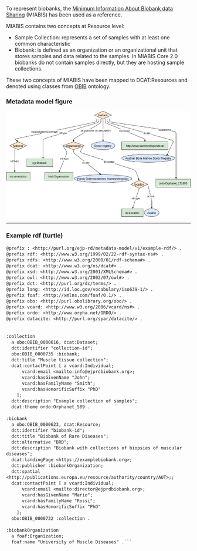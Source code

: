 To represent biobanks, the [Minimum Information About BIobank data Sharing](https://github.com/BBMRI-ERIC/miabis) (MIABIS) has been used as a reference.

MIABIS contains two concepts at Resource level:

* Sample Collection: represents a set of samples with at least one common characteristic
* Biobank: is defined as an organization or an organizational unit that stores samples and data related to the samples. In MIABIS Core 2.0 biobanks do not contain samples directly, but they are hosting sample collections.

These two concepts of MIABIS have been mapped to DCAT:Resources and denoted using classes from [OBIB](https://www.ebi.ac.uk/ols4/ontologies/obib) ontology.


### Metadata model figure

<p align="center"> 
    <a href="../images/turtle/biobank.png" target="_blank">
        <img src="../images/turtle/biobank.png"> 
    </a>
</p>


***

### Example rdf (turtle)

```ttl
@prefix : <http://purl.org/ejp-rd/metadata-model/v1/example-rdf/> .
@prefix rdf: <http://www.w3.org/1999/02/22-rdf-syntax-ns#> .
@prefix rdfs: <http://www.w3.org/2000/01/rdf-schema#> .
@prefix dcat: <http://www.w3.org/ns/dcat#> .
@prefix xsd: <http://www.w3.org/2001/XMLSchema#> .
@prefix owl: <http://www.w3.org/2002/07/owl#> .
@prefix dct: <http://purl.org/dc/terms/> .
@prefix lang: <http://id.loc.gov/vocabulary/iso639-1/> .
@prefix foaf: <http://xmlns.com/foaf/0.1/> .
@prefix obo: <http://purl.obolibrary.org/obo/> .
@prefix vcard: <http://www.w3.org/2006/vcard/ns#> .
@prefix ordo: <http://www.orpha.net/ORDO/> .
@prefix datacite: <http://purl.org/spar/datacite/> .


:collection
  a obo:OBIB_0000616, dcat:Dataset;
  dct:identifier "collection-id";
  obo:OBIB_0000735 :biobank;
  dct:title "Muscle tissue collection";
  dcat:contactPoint [ a vcard:Individual;
      vcard:email <mailto:info@ejprdbiobank.org>;
      vcard:hasGivenName "John";
      vcard:hasFamilyName "Smith";
      vcard:hasHonorificSuffix "PhD"
    ];
  dct:description "Example collection of samples";
  dcat:theme ordo:Orphanet_589 .

:biobank
  a obo:OBIB_0000623, dcat:Resource;
  dct:identifier "biobank-id";
  dct:title "Biobank of Rare Diseases";
  dct:alternative "BRD";
  dct:description "Biobank with collections of biopsies of muscular diseases";
  dcat:landingPage <https://examplebiobank.org>;
  dct:publisher :biobankOrganization;
  dct:spatial  <http://publications.europa.eu/resource/authority/country/AUT>;;
  dcat:contactPoint [ a vcard:Individual;
      vcard:email <mailto:director@ejprdbiobank.org>;
      vcard:hasGivenName "Mario";
      vcard:hasFamilyName "Rossi";
      vcard:hasHonorificSuffix "PhD"
    ];
  obo:OBIB_0000732 :collection .

:biobankOrganization 
  a foaf:Organization;
  foaf:name "University of Muscle Diseases" .```
